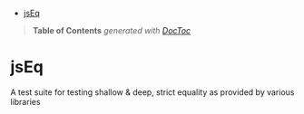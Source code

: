 

- [jsEq](#jseq)

> **Table of Contents**  *generated with [DocToc](http://doctoc.herokuapp.com/)*


# jsEq

A test suite for testing shallow & deep, strict equality as provided by various libraries
